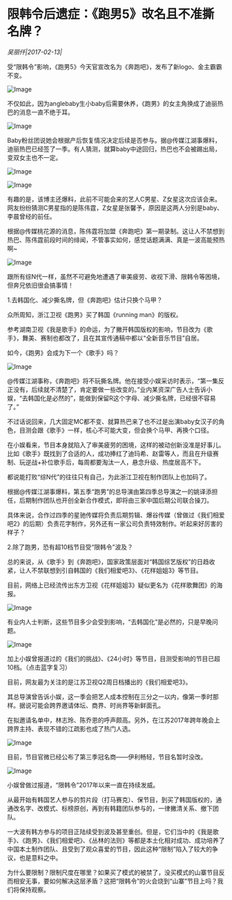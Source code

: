 # 限韩令后遗症：《跑男5》改名且不准撕名牌？

*吴丽仟|2017-02-13|*

受“限韩令”影响，《跑男5》今天官宣改名为《奔跑吧》，发布了新logo、金主霸霸不变。

![Image](http://static.ylzbl.com/201704281807429819)

不仅如此，因为anglebaby生小baby后需要休养，《跑男》的女主角换成了迪丽热巴的消息一直不绝于耳。

![Image](http://static.ylzbl.com/201704281807423962)

Baby粉丝团说她会根据产后恢复情况决定后续是否参与。据@传媒江湖事爆料，迪丽热巴已经签了一季。有人猜测，就算baby中途回归，热巴也不会被踢出局，变双女主也不一定。

![Image](http://static.ylzbl.com/201704281807436531)

![Image](http://static.ylzbl.com/201704281807439153)

有趣的是，该博主还爆料，此前不可能会来的艺人C男星、Z女星这次应该会来。网友纷纷猜测C男星指的是陈伟霆，Z女星是张馨予，原因是这两人分别是baby、李晨曾经的前任。

根据@传媒桃花源的消息，陈伟霆将加盟《奔跑吧》第一期录制。这让人不禁想到热巴、陈伟霆前段时间的绯闻，不管事实如何，感觉话题满满、真是一波高能预热啊~

![Image](http://static.ylzbl.com/201704281807431807)

跟所有综N代一样，虽然不可避免地遭遇了审美疲劳、收视下滑、限韩令等困境，但奔兄依旧很会搞事情！

1.去韩国化、减少撕名牌，但《奔跑吧》估计只换个马甲？

众所周知，浙江卫视《跑男》买了韩国《running man》的版权。

参考湖南卫视《我是歌手》的命运，为了撇开韩国版权的影响，节目改为《歌手》，舞美、赛制也都改了，且在其宣传通稿中都以“全新音乐节目”自居。

如今，《跑男》会成为下一个《歌手》吗？

![Image](http://static.ylzbl.com/201704281807439214)

@传媒江湖事称，《奔跑吧》将不玩撕名牌。他在接受小娱采访时表示，“第一集反正没有，后续就不清楚了，肯定要做一些改变的。”业内某资深广告人士告诉小娱，“去韩国化是必然的”，能做到保留R这个字母、减少撕名牌，已经很不容易了。”

不过话说回来，几大固定MC都不变、就算热巴来了也不过是出演baby女汉子的角色，目测会跟《歌手》一样，核心不可能大变，但会换个马甲、再换个口径。

在小娱看来，节目本身就陷入了审美疲劳的困境，这样的被动创新没准是好事儿。比如《歌手》既找到了合适的人，成功捧红了迪玛希、赵雷等人，而且在升级赛制、玩逆战+补位歌手后，每周都要淘汰一人，悬念升级、热度居高不下。

都说能打败“综N代”的往往只有自己，为此浙江卫视在制作团队上也加码了。

根据@传媒江湖事爆料，第五季“跑男”的总导演由第四季总导演之一的姚译添担任，后期制作团队也开创全新合作模式，即将由三家中国后期公司联合操刀。

具体来说，合作过四季的星驰传媒将负责后期剪辑、爆谷传媒（曾做过《我们相爱吧2》的后期）负责花字制作，另外还有一家公司负责特效制作。听起来好厉害的样子？

2.除了跑男，恐有超10档节目受“限韩令”波及？

总的来说，从《歌手》到《奔跑吧》，国家政策层面对“韩国综艺版权”的日趋收紧，让人不禁联想到引自韩国的《我们相爱吧3》、《花样姐姐3》等节目。

目前，网络上已经流传出东方卫视《花样姐姐3》疑似更名为《花样歌舞团》的海报。

![Image](http://static.ylzbl.com/201704281807438057)

有业内人士判断，这些节目多少会受到影响，“去韩国化”是必然的，只是早晚问题。

![Image](http://static.ylzbl.com/201704281807431812)

加上小娱曾报道过的《我们的挑战》、《24小时》等节目，目测受影响的节目已超10档。（点击蓝字复习）

目前，网友最为关注的是江苏卫视Q2周日档播出的《我们相爱吧3》。

其总导演曾告诉小娱，这一季会把艺人成本控制在三分之一以内，像第一季时那样。据说可能会跨界邀请体坛、商界、时尚界等新鲜面孔。

在拟邀请名单中，林志玲、陈乔恩的呼声颇高。另外，在江苏2017年跨年晚会上跨界主持、表现不错的江疏影也成了热门人选。

![Image](http://static.ylzbl.com/201704281807435840)

目前，节目官微已经公布了第三季冠名商——伊利畅轻，节目名暂时没改。

![Image](http://static.ylzbl.com/201704281807446158)

小娱曾做过报道，“限韩令”2017年以来一直在持续发威。

从最开始有韩国艺人参与的剪片段（打马赛克）、保节目，到买了韩国版权的，通通改名字、改模式、标榜原创，再到有韩籍团队参与的，一律撇清关系、撤下团队。

一大波有韩方参与的项目正陆续受到波及甚至重创。但是，它们当中的《我是歌手》、《跑男》、《我们相爱吧》、《丛林的法则》等都是本土化相对成功、成功培养了中国本土制作团队、且受到了观众喜爱的节目，因此这种“限制”陷入了较大的争议，也是意料之中。

为什么要限制？限制尺度在哪里？如果买了模式的被禁了，没买模式的山寨节目反而相安无事，要如何解决这层矛盾？这把“限韩令”的火会烧到“山寨”节目上吗？我们将保持观察。

